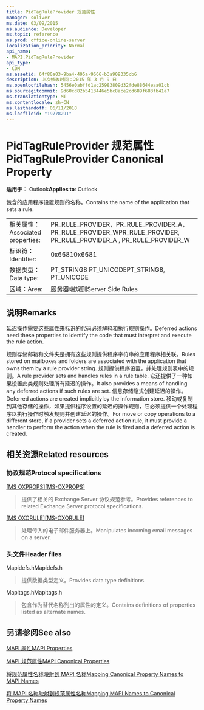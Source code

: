 ```yaml
---
title: PidTagRuleProvider 规范属性
manager: soliver
ms.date: 03/09/2015
ms.audience: Developer
ms.topic: reference
ms.prod: office-online-server
localization_priority: Normal
api_name:
- MAPI.PidTagRuleProvider
api_type:
- COM
ms.assetid: 64f80a03-9ba4-495a-9666-b3a909335cb6
description: 上次修改时间：2015 年 3 月 9 日
ms.openlocfilehash: 5456e0abffd1ac25983809d32fde88644eaa01cb
ms.sourcegitcommit: 9d60cd82b5413446e5bc8ace2cd689f683fb41a7
ms.translationtype: MT
ms.contentlocale: zh-CN
ms.lasthandoff: 06/11/2018
ms.locfileid: "19778291"
---
```

# <a name="pidtagruleprovider-canonical-property"></a><span data-ttu-id="0cfc1-103">PidTagRuleProvider 规范属性</span><span class="sxs-lookup"><span data-stu-id="0cfc1-103">PidTagRuleProvider Canonical Property</span></span>

  
  
<span data-ttu-id="0cfc1-104">**适用于**： Outlook</span><span class="sxs-lookup"><span data-stu-id="0cfc1-104">**Applies to**: Outlook</span></span> 
  
<span data-ttu-id="0cfc1-105">包含的应用程序设置规则的名称。</span><span class="sxs-lookup"><span data-stu-id="0cfc1-105">Contains the name of the application that sets a rule.</span></span>
  
|||
|:-----|:-----|
|<span data-ttu-id="0cfc1-106">相关属性：</span><span class="sxs-lookup"><span data-stu-id="0cfc1-106">Associated properties:</span></span>  <br/> |<span data-ttu-id="0cfc1-107">PR_RULE_PROVIDER，PR_RULE_PROVIDER_A，PR_RULE_PROVIDER_W</span><span class="sxs-lookup"><span data-stu-id="0cfc1-107">PR_RULE_PROVIDER, PR_RULE_PROVIDER_A , PR_RULE_PROVIDER_W</span></span>  <br/> |
|<span data-ttu-id="0cfc1-108">标识符：</span><span class="sxs-lookup"><span data-stu-id="0cfc1-108">Identifier:</span></span>  <br/> |<span data-ttu-id="0cfc1-109">0x6681</span><span class="sxs-lookup"><span data-stu-id="0cfc1-109">0x6681</span></span>  <br/> |
|<span data-ttu-id="0cfc1-110">数据类型：</span><span class="sxs-lookup"><span data-stu-id="0cfc1-110">Data type:</span></span>  <br/> |<span data-ttu-id="0cfc1-111">PT_STRING8 PT_UNICODE</span><span class="sxs-lookup"><span data-stu-id="0cfc1-111">PT_STRING8, PT_UNICODE</span></span>  <br/> |
|<span data-ttu-id="0cfc1-112">区域：</span><span class="sxs-lookup"><span data-stu-id="0cfc1-112">Area:</span></span>  <br/> |<span data-ttu-id="0cfc1-113">服务器端规则</span><span class="sxs-lookup"><span data-stu-id="0cfc1-113">Server Side Rules</span></span>  <br/> |
   
## <a name="remarks"></a><span data-ttu-id="0cfc1-114">说明</span><span class="sxs-lookup"><span data-stu-id="0cfc1-114">Remarks</span></span>

<span data-ttu-id="0cfc1-115">延迟操作需要这些属性来标识的代码必须解释和执行规则操作。</span><span class="sxs-lookup"><span data-stu-id="0cfc1-115">Deferred actions need these properties to identify the code that must interpret and execute the rule action.</span></span>
  
<span data-ttu-id="0cfc1-116">规则存储邮箱和文件夹是拥有这些规则提供程序字符串的应用程序相关联。</span><span class="sxs-lookup"><span data-stu-id="0cfc1-116">Rules stored on mailboxes and folders are associated with the application that owns them by a rule provider string.</span></span> <span data-ttu-id="0cfc1-117">规则提供程序设置，并处理规则表中的规则。</span><span class="sxs-lookup"><span data-stu-id="0cfc1-117">A rule provider sets and handles rules in a rule table.</span></span> <span data-ttu-id="0cfc1-118">它还提供了一种如果设置此类规则处理所有延迟的操作。</span><span class="sxs-lookup"><span data-stu-id="0cfc1-118">It also provides a means of handling any deferred actions if such rules are set.</span></span> <span data-ttu-id="0cfc1-119">信息存储隐式创建延迟的操作。</span><span class="sxs-lookup"><span data-stu-id="0cfc1-119">Deferred actions are created implicitly by the information store.</span></span> <span data-ttu-id="0cfc1-120">移动或复制到其他存储的操作，如果提供程序设置的延迟的操作规则，它必须提供一个处理程序以执行操作时触发规则并创建延迟的操作。</span><span class="sxs-lookup"><span data-stu-id="0cfc1-120">For move or copy operations to a different store, if a provider sets a deferred action rule, it must provide a handler to perform the action when the rule is fired and a deferred action is created.</span></span>
  
## <a name="related-resources"></a><span data-ttu-id="0cfc1-121">相关资源</span><span class="sxs-lookup"><span data-stu-id="0cfc1-121">Related resources</span></span>

### <a name="protocol-specifications"></a><span data-ttu-id="0cfc1-122">协议规范</span><span class="sxs-lookup"><span data-stu-id="0cfc1-122">Protocol specifications</span></span>

<span data-ttu-id="0cfc1-123">[[MS OXPROPS]](http://msdn.microsoft.com/library/f6ab1613-aefe-447d-a49c-18217230b148%28Office.15%29.aspx)</span><span class="sxs-lookup"><span data-stu-id="0cfc1-123">[[MS-OXPROPS]](http://msdn.microsoft.com/library/f6ab1613-aefe-447d-a49c-18217230b148%28Office.15%29.aspx)</span></span>
  
> <span data-ttu-id="0cfc1-124">提供了相关的 Exchange Server 协议规范参考。</span><span class="sxs-lookup"><span data-stu-id="0cfc1-124">Provides references to related Exchange Server protocol specifications.</span></span>
    
<span data-ttu-id="0cfc1-125">[[MS OXORULE]](http://msdn.microsoft.com/library/70ac9436-501e-43e2-9163-20d2b546b886%28Office.15%29.aspx)</span><span class="sxs-lookup"><span data-stu-id="0cfc1-125">[[MS-OXORULE]](http://msdn.microsoft.com/library/70ac9436-501e-43e2-9163-20d2b546b886%28Office.15%29.aspx)</span></span>
  
> <span data-ttu-id="0cfc1-126">处理传入的电子邮件服务器上。</span><span class="sxs-lookup"><span data-stu-id="0cfc1-126">Manipulates incoming email messages on a server.</span></span>
    
### <a name="header-files"></a><span data-ttu-id="0cfc1-127">头文件</span><span class="sxs-lookup"><span data-stu-id="0cfc1-127">Header files</span></span>

<span data-ttu-id="0cfc1-128">Mapidefs.h</span><span class="sxs-lookup"><span data-stu-id="0cfc1-128">Mapidefs.h</span></span>
  
> <span data-ttu-id="0cfc1-129">提供数据类型定义。</span><span class="sxs-lookup"><span data-stu-id="0cfc1-129">Provides data type definitions.</span></span>
    
<span data-ttu-id="0cfc1-130">Mapitags.h</span><span class="sxs-lookup"><span data-stu-id="0cfc1-130">Mapitags.h</span></span>
  
> <span data-ttu-id="0cfc1-131">包含作为替代名称列出的属性的定义。</span><span class="sxs-lookup"><span data-stu-id="0cfc1-131">Contains definitions of properties listed as alternate names.</span></span>
    
## <a name="see-also"></a><span data-ttu-id="0cfc1-132">另请参阅</span><span class="sxs-lookup"><span data-stu-id="0cfc1-132">See also</span></span>



[<span data-ttu-id="0cfc1-133">MAPI 属性</span><span class="sxs-lookup"><span data-stu-id="0cfc1-133">MAPI Properties</span></span>](mapi-properties.md)
  
[<span data-ttu-id="0cfc1-134">MAPI 规范属性</span><span class="sxs-lookup"><span data-stu-id="0cfc1-134">MAPI Canonical Properties</span></span>](mapi-canonical-properties.md)
  
[<span data-ttu-id="0cfc1-135">将规范属性名称映射到 MAPI 名称</span><span class="sxs-lookup"><span data-stu-id="0cfc1-135">Mapping Canonical Property Names to MAPI Names</span></span>](mapping-canonical-property-names-to-mapi-names.md)
  
[<span data-ttu-id="0cfc1-136">将 MAPI 名称映射到规范属性名称</span><span class="sxs-lookup"><span data-stu-id="0cfc1-136">Mapping MAPI Names to Canonical Property Names</span></span>](mapping-mapi-names-to-canonical-property-names.md)

